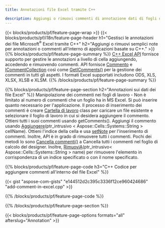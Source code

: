 ```yaml
---
title: Annotazioni file Excel tramite C++

description: Aggiungi o rimuovi commenti di annotazione dati di fogli di lavoro Excel e OpenOffice con la libreria C++.
---
```

{{< blocks/products/pf/feature-page-wrap >}}
{{< blocks/products/pf/i18n/feature-page-header h1="Gestisci le annotazioni dei file Microsoft<sup>&reg;</sup> Excel tramite C++" h2="Aggiungi o rimuovi semplici note per annotazioni o commenti all\'interno di applicazioni basate su C++." >}}
{{% blocks/products/pf/feature-page-summary %}}
[C++ Excel API](/cells/cpp/) fornisce supporto per gestire le annotazioni a livello di cella aggiungendo, accedendo e rimuovendo commenti. API fornisce [Commento](https://reference.aspose.com/cells/cpp/class/aspose.cells.i_comment) e [ICommentCollection](https://reference.aspose.com/cells/cpp/class/aspose.cells.i_comment_collection) così come [GetIComments()](https://reference.aspose.com/cells/cpp/class/aspose.cells.i_worksheet#ae7cce5f85b7b25a1e5c58df1b613ca5a) per la gestione dei commenti in tutti gli aspetti. I formati Excel supportati includono ODS, XLS, XLSX, XLSB e XLSM.
{{% /blocks/products/pf/feature-page-summary %}}

{{% blocks/products/pf/feature-page-section h2="Annotazioni sui dati dei file Excel" %}}
Manipolazione dei commenti nei fogli di lavoro - Non è limitato al numero di commenti che un foglio ha in MS Excel. Si può inserire quanto necessario per l'applicazione. Il processo di inserimento dei commenti è creare [Cartella di lavoro](https://reference.aspose.com/cells/cpp/class/aspose.cells.i_workbook) class per caricare un file esistente e selezionare il foglio di lavoro in cui si desidera aggiungere il commento. Ottieni tutti i suoi commenti usando getComments(). Aggiungi il commento usando [Aggiungere](https://reference.aspose.com/cells/cpp/class/aspose.cells.i_comment_collection#a3f014415e292fa15c6220e9727dad384)(ptr_intrusivo < Aspose::Cells::Systems::String > cellName). Ottieni l'indice della cella e usa [setNote](https://reference.aspose.com/cells/cpp/com.aspose.cells/comment#Note) per l'inserimento di commenti. Inoltre, API è in grado di rimuovere tutti i commenti. Pochi dei metodi lo sono [Cancella commenti()](https://reference.aspose.com/cells/cpp/class/aspose.cells.i_worksheet#ad4e0ea291ae60fc1b5d815e520edc6c3) a Cancella tutti i commenti nel foglio di calcolo del designer. Inoltre, [RimuoviA](https://reference.aspose.com/cells/cpp/class/aspose.cells.i_worksheet_collection#addabcc7d7d76874694018fb3ba37b72c)(ptr_intrusivo< Aspose::Cells::Systems::String > name) per rimuovere l'elemento in corrispondenza di un indice specificato o con il nome specificato.

{{% blocks/products/pf/feature-page-code h3="C++ Codice per aggiungere commenti all\'interno del file Excel" %}}

{{< gist "aspose-com-gists" "e144512d2c395c3336f12ce960424686" "add-comment-in-excel.cpp" >}}

{{% /blocks/products/pf/feature-page-code %}}

{{% /blocks/products/pf/feature-page-section %}}

{{< blocks/products/pf/feature-page-options formats="all" afterslug="Annotation" >}}
